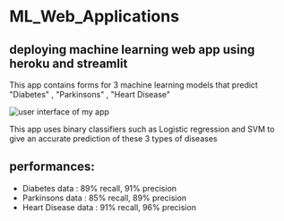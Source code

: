 # ML_Web_Applications

## deploying machine learning web app using heroku and streamlit

This app contains forms for 3 machine learning models that predict "Diabetes" , "Parkinsons" , "Heart Disease" 

![user interface of my app](https://github.com/MouadEttali/streamlitHerokuApp/blob/main/HerokuStreamlitapp.PNG  "Streamlit Heroku Machine Learning app ")


This app uses binary classifiers such as Logistic regression and SVM to give an accurate prediction of these 3 types of diseases

## performances:

- Diabetes data : 89% recall,  91% precision
- Parkinsons data : 85% recall,  89% precision
- Heart Disease data : 91% recall,  96% precision



